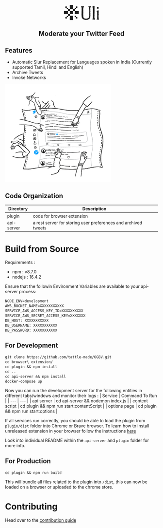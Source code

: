 <p align="center">
	<a href="http://uli.tatle.co.in"><img src="docs/assets/uli-logo.png" alt="Uli Logo" width="116"></a>
	<br>
	<h2 align="center">Moderate your Twitter Feed</h2>
</p>

## Features

- Automatic Slur Replacement for Languages spoken in India (Currently supported Tamil, Hindi and English)
- Archive Tweets
- Invoke Networks

<p align="left">
	<img src="docs/assets/hero-illustrations.gif" width="350"/>
</p>

## Code Organization

| Directory  | Description                                                    |
| ---------- | -------------------------------------------------------------- |
| plugin     | code for browser extension                                     |
| api-server | a rest server for storing user preferences and archived tweets |

# Build from Source

Requirements :

- npm : v8.7.0
- nodejs : 16.4.2

Ensure that the followin Environment Variables are available to your api-server process:

```
NODE_ENV=development
AWS_BUCKET_NAME=XXXXXXXXXXX
SERVICE_AWS_ACCESS_KEY_ID=XXXXXXXXXX
SERVICE_AWS_SECRET_ACCESS_KEY=XXXXXXX
DB_HOST: XXXXXXXXXXX
DB_USERNAME: XXXXXXXXXXX
DB_PASSWORD: XXXXXXXXXXX
```

## For Development

```
git clone https://github.com/tattle-made/OGBV.git
cd browser\ extension/
cd plugin && npm install
cd ..
cd api-server && npm install
docker-compose up
```

Now you can run the development server for the following entities in different tabs/windows and monitor their logs :
| Service | Command To Run |
| --- | --- |
| api server | cd api-server && nodemon index.js |
| content script | cd plugin && npm run start:contentScript |
| options page | cd plugin && npm run start:options |

If all services run correctly, you should be able to load the plugin from `plugin/dist` folder into Chrome or Brave browser.
To learn how to install unreleased extension in your browser follow the instructions [here](https://webkul.com/blog/how-to-install-the-unpacked-extension-in-chrome/)

Look into individual README within the `api-server` and `plugin` folder for more info.

## For Production

```
cd plugin && npm run build
```

This will bundle all files related to the plugin into `/dist`, this can now be loaded on a browser or uploaded to the chrome store.

# Contributing

Head over to the [contribution guide](CONTRIBUTING.md)

